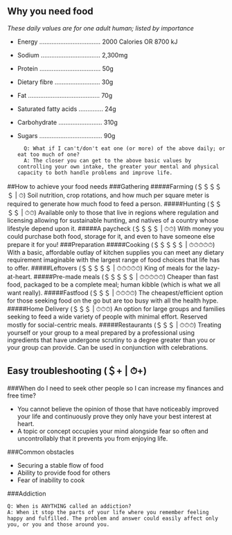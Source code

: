 ## Why you need food
*These daily values are for one adult human; listed by importance*
* Energy ................................... 2000 Calories OR 8700 kJ
* Sodium .................................. 2,300mg
* Protein ................................... 50g
* Dietary fibre .......................... 30g
* Fat ......................................... 70g
* Saturated fatty acids .............. 24g
* Carbohydrate ......................... 310g
* Sugars .................................... 90g

		Q: What if I can't/don't eat one (or more) of the above daily; or eat too much of one?
		A: The closer you can get to the above basic values by controlling your own intake, the greater your mental and physical capacity to both handle problems and improve life.

##How to achieve your food needs
###Gathering
#####Farming (＄＄＄＄＄ | ⏱)
Soil nutrition, crop rotations, and how much per square meter is required to generate how much food to feed a person.
#####Hunting (＄＄＄＄ | ⏱⏱)
Available only to those that live in regions where regulation and licensing allowing for sustainable hunting, and natives of a country whose lifestyle depend upon it.
#####A paycheck (＄＄＄＄ | ⏱⏱)
With money you could purchase both food, storage for it, and even to have someone else prepare it for you!
###Preparation
#####Cooking (＄＄＄＄＄ | ⏱⏱⏱⏱⏱)
With a basic, affordable outlay of kitchen supplies you can meet any dietary requirement imaginable with the largest range of food choices that life has to offer.
#####Leftovers (＄＄＄＄＄ | ⏱⏱⏱⏱⏱)
King of meals for the lazy-at-heart.
#####Pre-made meals (＄＄＄＄＄ | ⏱⏱⏱⏱⏱)
Cheaper than fast food, packaged to be a complete meal; human kibble (which is what we all want really).
#####Fastfood (＄＄＄ | ⏱⏱⏱⏱)
The cheapest/efficient option for those seeking food on the go but are too busy with all the health hype.
#####Home Delivery (＄＄＄ | ⏱⏱⏱)
An option for large groups and families seeking to feed a wide variety of people with minimal effort. Reserved mostly for social-centric meals.
#####Restaurants (＄＄＄ | ⏱⏱⏱)
Treating yourself or your group to a meal prepared by a professional using ingredients that have undergone scrutiny to a degree greater than you or your group can provide. Can be used in conjunction with celebrations.

## Easy troubleshooting (＄+ | ⏱+)
###When do I need to seek other people so I can increase my finances and free time?
* You cannot believe the opinion of those that have noticeably improved your life and continuously prove they only have your best interest at heart.
* A topic or concept occupies your mind alongside fear so often and uncontrollably that it prevents you from enjoying life.

###Common obstacles

* Securing a stable flow of food
* Ability to provide food for others
* Fear of inability to cook

###Addiction

	Q: When is ANYTHING called an addiction?
	A: When it stop the parts of your life where you remember feeling happy and fulfilled. The problem and answer could easily affect only you, or you and those around you.
